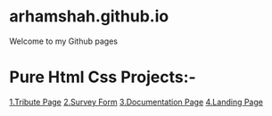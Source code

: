 # arhamshah.github.io
Welcome to my Github pages
# Pure Html Css Projects:-
<a href="arhamshah.github.io/tribute">1.Tribute Page</a>
<a href="arhamshah.github.io/survey-form">2.Survey Form</a>
<a href="arhamshah.github.io/documentation-page">3.Documentation Page</a>
<a href="https://arhamshah.github.io/landing-page">4.Landing Page</a>
